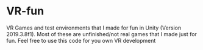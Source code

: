 # VR-fun
VR Games and test environments that I made for fun in Unity (Version 2019.3.8f1). Most of these are unfinished/not real games that I made just for fun. Feel free to use this code for you own VR development
